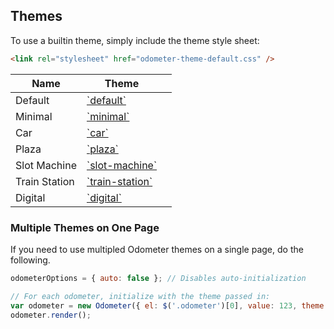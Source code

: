 ## Themes

To use a builtin theme, simply include the theme style sheet:

```html
<link rel="stylesheet" href="odometer-theme-default.css" />
```

<table class="hs-table">
<tr>
<th>Name</th>
<th>Theme</th>
<th></th>
</tr>
<tbody>
<tr><td>Default</td><td><a href="https://raw.github.com/HubSpot/odometer/master/themes/odometer-theme-default.css">`default`</a></td><td><div class="odometer-theme-example"><div data-theme="default"><div></div></td></tr>
<tr><td>Minimal</td><td><a href="https://raw.github.com/HubSpot/odometer/master/themes/odometer-theme-minimal.css">`minimal`</a></td><td><div class="odometer-theme-example"><div data-theme="minimal"><div></div></td></tr>
<tr><td>Car</td><td><a href="https://raw.github.com/HubSpot/odometer/master/themes/odometer-theme-car.css">`car`</a></td><td><div class="odometer-theme-example"><div data-theme="car"><div></div></td></tr>
<tr><td>Plaza</td><td><a href="https://raw.github.com/HubSpot/odometer/master/themes/odometer-theme-plaza.css">`plaza`</a></td><td><div class="odometer-theme-example"><div data-theme="plaza"><div></div></td></tr>
<tr><td>Slot Machine</td><td><a href="https://raw.github.com/HubSpot/odometer/master/themes/odometer-theme-slot-machine.css">`slot-machine`</a></td><td><div class="odometer-theme-example"><div data-theme="slot-machine"><div></div></td></tr>
<tr><td>Train Station</td><td><a href="https://raw.github.com/HubSpot/odometer/master/themes/odometer-theme-train-station.css">`train-station`</a></td><td><div class="odometer-theme-example"><div data-theme="train-station"><div></div></td></tr>
<tr><td>Digital</td><td><a href="https://raw.github.com/HubSpot/odometer/master/themes/odometer-theme-digital.css">`digital`</a></td><td><div class="odometer-theme-example"><div data-theme="digital"><div></div></td></tr>
</tbody>
</table>

### Multiple Themes on One Page

If you need to use multipled Odometer themes on a single page, do the following.

```javascript
odometerOptions = { auto: false }; // Disables auto-initialization

// For each odometer, initialize with the theme passed in:
var odometer = new Odometer({ el: $('.odometer')[0], value: 123, theme: 'car' });
odometer.render();
```
<!-- Resources for the demos -->
<p style="-webkit-transform: translateZ(0)"></p>
<link rel="stylesheet" href="/odometer/themes/odometer-theme-minimal.css" />
<script>
    odometerOptions = { auto: false };
</script>
<style>
    .odometer-theme-example {
        font-size: 40px;
        line-height: 60px;
    }
</style>
<link rel="stylesheet" href="/odometer/themes/odometer-theme-default.css" />
<link rel="stylesheet" href="/odometer/themes/odometer-theme-car.css" />
<link rel="stylesheet" href="/odometer/themes/odometer-theme-slot-machine.css" />
<link rel="stylesheet" href="/odometer/themes/odometer-theme-plaza.css" />
<link rel="stylesheet" href="/odometer/themes/odometer-theme-train-station.css" />
<link rel="stylesheet" href="/odometer/themes/odometer-theme-digital.css" />
<script src="/odometer/odometer.js"></script>
<script>
    (function(){
        $('[data-theme]').each(function(){
            var v = 123456;
            var o = new Odometer({
                el: this,
                value: 123456,
                theme: $(this).data('theme')
            });
            o.render();
            setInterval(function(){
                o.update(v++);
            }, 3000);
        });
    })();
</script>
